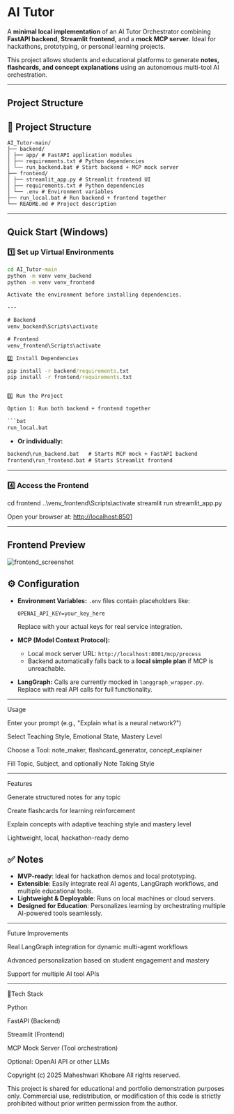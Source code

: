 # AI Tutor 

A **minimal local implementation** of an AI Tutor Orchestrator combining **FastAPI backend**, **Streamlit frontend**, and a **mock MCP server**. Ideal for hackathons, prototyping, or personal learning projects.

This project allows students and educational platforms to generate **notes, flashcards, and concept explanations** using an autonomous multi-tool AI orchestration.

---

## Project Structure



## 📂 Project Structure

```
AI_Tutor-main/
├── backend/
│ ├── app/ # FastAPI application modules
│ ├── requirements.txt # Python dependencies
│ └── run_backend.bat # Start backend + MCP mock server
├── frontend/
│ ├── streamlit_app.py # Streamlit frontend UI
│ ├── requirements.txt # Python dependencies
│ └── .env # Environment variables
├── run_local.bat # Run backend + frontend together
└── README.md # Project description
```



---

## Quick Start (Windows)

### 1️⃣ Set up Virtual Environments
```cmd
cd AI_Tutor-main
python -m venv venv_backend
python -m venv venv_frontend

Activate the environment before installing dependencies.

---

# Backend
venv_backend\Scripts\activate

# Frontend
venv_frontend\Scripts\activate

2️⃣ Install Dependencies

pip install -r backend/requirements.txt
pip install -r frontend/requirements.txt


3️⃣ Run the Project

Option 1: Run both backend + frontend together

```bat
run_local.bat
```

* **Or individually:**

```bat
backend\run_backend.bat   # Starts MCP mock + FastAPI backend
frontend\run_frontend.bat # Starts Streamlit frontend
```

---

### 4️⃣ Access the Frontend

cd frontend
..\venv_frontend\Scripts\activate
streamlit run streamlit_app.py


Open your browser at:
[http://localhost:8501](http://localhost:8501)

---

## Frontend Preview
![frontend_screenshot](https://github.com/user-attachments/assets/3dcae1a3-81c7-4b5c-a944-69c6faeb6ca9)



## ⚙️ Configuration

* **Environment Variables:**
  `.env` files contain placeholders like:

  ```
  OPENAI_API_KEY=your_key_here
  ```

  Replace with your actual keys for real service integration.

* **MCP (Model Context Protocol):**

  * Local mock server URL: `http://localhost:8001/mcp/process`
  * Backend automatically falls back to a **local simple plan** if MCP is unreachable.

* **LangGraph:**
  Calls are currently mocked in `langgraph_wrapper.py`. Replace with real API calls for full functionality.

---

Usage

Enter your prompt (e.g., "Explain what is a neural network?")

Select Teaching Style, Emotional State, Mastery Level

Choose a Tool: note_maker, flashcard_generator, concept_explainer

Fill Topic, Subject, and optionally Note Taking Style


---

Features

Generate structured notes for any topic

Create flashcards for learning reinforcement

Explain concepts with adaptive teaching style and mastery level

Lightweight, local, hackathon-ready demo

## ✅ Notes

* **MVP-ready**: Ideal for hackathon demos and local prototyping.
* **Extensible**: Easily integrate real AI agents, LangGraph workflows, and multiple educational tools.
* **Lightweight & Deployable**: Runs on local machines or cloud servers.
* **Designed for Education**: Personalizes learning by orchestrating multiple AI-powered tools seamlessly.

---

Future Improvements

Real LangGraph integration for dynamic multi-agent workflows

Advanced personalization based on student engagement and mastery

Support for multiple AI tool APIs


---

🤖Tech Stack

Python

FastAPI (Backend)

Streamlit (Frontend)

MCP Mock Server (Tool orchestration)

Optional: OpenAI API or other LLMs

Copyright (c) 2025 Maheshwari Khobare
All rights reserved.

This project is shared for educational and portfolio demonstration purposes only.
Commercial use, redistribution, or modification of this code is strictly prohibited
without prior written permission from the author.




